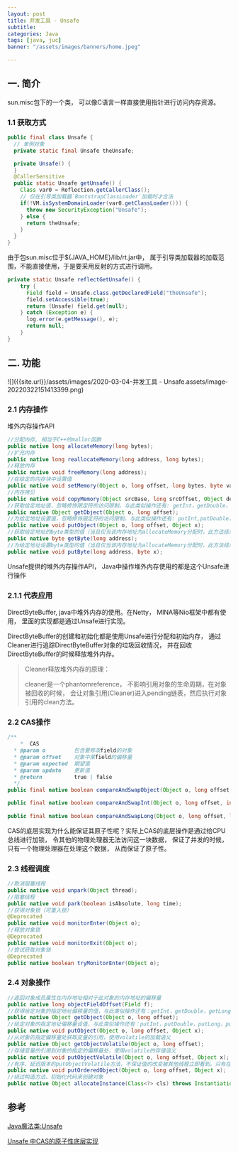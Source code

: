 ```yaml
---
layout: post
title: 并发工具 - Unsafe
subtitle:
categories: Java
tags: [java, juc]
banner: "/assets/images/banners/home.jpeg"

---
```


## 一. 简介

sun.misc包下的一个类， 可以像C语言一样直接使用指针进行访问内存资源。

### 1.1 获取方式

```java
public final class Unsafe {
  // 单例对象
  private static final Unsafe theUnsafe;

  private Unsafe() {
  }
  @CallerSensitive
  public static Unsafe getUnsafe() {
    Class var0 = Reflection.getCallerClass();
    // 仅在引导类加载器`BootstrapClassLoader`加载时才合法
    if(!VM.isSystemDomainLoader(var0.getClassLoader())) {    
      throw new SecurityException("Unsafe");
    } else {
      return theUnsafe;
    }
  }
}
```

由于包sun.misc位于${JAVA_HOME}/lib/rt.jar中， 属于引导类加载器的加载范围，不能直接使用，于是要采用反射的方式进行调用。

```java
private static Unsafe reflectGetUnsafe() {
    try {
      Field field = Unsafe.class.getDeclaredField("theUnsafe");
      field.setAccessible(true);
      return (Unsafe) field.get(null);
    } catch (Exception e) {
      log.error(e.getMessage(), e);
      return null;
    }
}
```



## 二. 功能

![]({{site.url}}/assets/images/2020-03-04-并发工具 - Unsafe.assets/image-20220322151413399.png)





### 2.1 内存操作

堆外内存操作API

```java
//分配内存, 相当于C++的malloc函数
public native long allocateMemory(long bytes);
//扩充内存
public native long reallocateMemory(long address, long bytes);
//释放内存
public native void freeMemory(long address);
//在给定的内存块中设置值
public native void setMemory(Object o, long offset, long bytes, byte value);
//内存拷贝
public native void copyMemory(Object srcBase, long srcOffset, Object destBase, long destOffset, long bytes);
//获取给定地址值，忽略修饰限定符的访问限制。与此类似操作还有: getInt，getDouble，getLong，getChar等
public native Object getObject(Object o, long offset);
//为给定地址设置值，忽略修饰限定符的访问限制，与此类似操作还有: putInt,putDouble，putLong，putChar等
public native void putObject(Object o, long offset, Object x);
//获取给定地址的byte类型的值（当且仅当该内存地址为allocateMemory分配时，此方法结果为确定的）
public native byte getByte(long address);
//为给定地址设置byte类型的值（当且仅当该内存地址为allocateMemory分配时，此方法结果才是确定的）
public native void putByte(long address, byte x);
```

Unsafe提供的堆外内存操作API， Java中操作堆外内存使用的都是这个Unsafe进行操作

### 2.1.1 代表应用

DirectByteBuffer, java中堆外内存的使用。在Netty， MINA等Nio框架中都有使用， 里面的实现都是通过Unsafe进行实现。 

DirectByteBuffer的创建和初始化都是使用Unsafe进行分配和初始内存， 通过Cleaner进行追踪DirectByteBuffer对象的垃圾回收情况， 并在回收DirectByteBuffer的时候释放堆外内存。

>Cleaner释放堆外内存的原理：
>
>cleaner是一个phantomreference， 不影响引用对象的生命周期，在对象被回收的时候， 会让对象引用(Cleaner)进入pending链表，然后执行对象引用的clean方法。
>
>



### 2.2 CAS操作

```java
/**
	*  CAS
  * @param o         包含要修改field的对象
  * @param offset    对象中某field的偏移量
  * @param expected  期望值
  * @param update    更新值
  * @return          true | false
  */
public final native boolean compareAndSwapObject(Object o, long offset,  Object expected, Object update);

public final native boolean compareAndSwapInt(Object o, long offset, int expected,int update);
  
public final native boolean compareAndSwapLong(Object o, long offset, long expected, long update);
```

CAS的底层实现为什么能保证其原子性呢？实际上CAS的底层操作是通过给CPU总线进行加锁， 令其他的物理处理器无法访问这一块数据， 保证了并发的时候， 只有一个物理处理器在处理这个数据， 从而保证了原子性。



### 2.3 线程调度

```java
//取消阻塞线程
public native void unpark(Object thread);
//阻塞线程
public native void park(boolean isAbsolute, long time);
//获得对象锁（可重入锁）
@Deprecated
public native void monitorEnter(Object o);
//释放对象锁
@Deprecated
public native void monitorExit(Object o);
//尝试获取对象锁
@Deprecated
public native boolean tryMonitorEnter(Object o);
```



### 2.4 对象操作

```java
//返回对象成员属性在内存地址相对于此对象的内存地址的偏移量
public native long objectFieldOffset(Field f);
//获得给定对象的指定地址偏移量的值，与此类似操作还有：getInt，getDouble，getLong，getChar等
public native Object getObject(Object o, long offset);
//给定对象的指定地址偏移量设值，与此类似操作还有：putInt，putDouble，putLong，putChar等
public native void putObject(Object o, long offset, Object x);
//从对象的指定偏移量处获取变量的引用，使用volatile的加载语义
public native Object getObjectVolatile(Object o, long offset);
//存储变量的引用到对象的指定的偏移量处，使用volatile的存储语义
public native void putObjectVolatile(Object o, long offset, Object x);
//有序、延迟版本的putObjectVolatile方法，不保证值的改变被其他线程立即看到。只有在field被volatile修饰符修饰时有效
public native void putOrderedObject(Object o, long offset, Object x);
//绕过构造方法、初始化代码来创建对象
public native Object allocateInstance(Class<?> cls) throws InstantiationException;
```























## 参考

[Java魔法类:Unsafe](https://tech.meituan.com/2019/02/14/talk-about-java-magic-class-unsafe.html)

[Unsafe 中CAS的原子性底层实现](https://blog.csdn.net/lizc_lizc/article/details/107883070)
